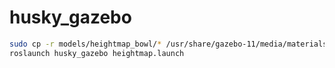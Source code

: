 husky_gazebo
=====

```bash
sudo cp -r models/heightmap_bowl/* /usr/share/gazebo-11/media/materials/textures/
roslaunch husky_gazebo heightmap.launch
```
